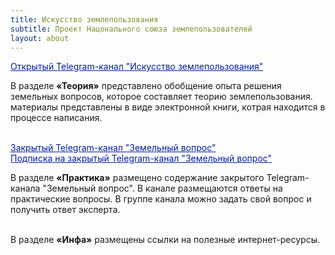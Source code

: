 ```yaml
---
title: Искусство землепользования
subtitle: Проект Нацонального союза землепользователей
layout: about
---
```

<div>

<a href="https://t.me/land_use_art/" target="blank" style="color: #031da3">Открытый Telegram-канал "Искусство землепользования"</a><br>

В разделе <strong>«Теория»</strong> представлено обобщение опыта решения земельных вопросов, которое составляет теорию землепользования. материалы представлены в виде электронной книги, котрая находится в процессе написания.<br><br>

<a href="https://t.me/+cPQKsXy9Mrc2NDgy" target="blank" style="color: #031da3">Закрытый Telegram-канал "Земельный вопрос"</a><br>
<a href="https://paywall.pw/kp6nnmpvla6z" target="blank" style="color: #031da3">Подписка на закрытый Telegram-канал "Земельный вопрос"</a><br>

В разделе <strong>«Практика»</strong> размещено содержание закрытого Telegram-канала "Земельный вопрос". В канале размещаются ответы на практические вопросы. В группе канала можно задать свой вопрос и получить ответ эксперта.<br><br>

В разделе <strong>«Инфа»</strong> размещены ссылки на полезные интернет-ресурсы.<br><br>

</div>
